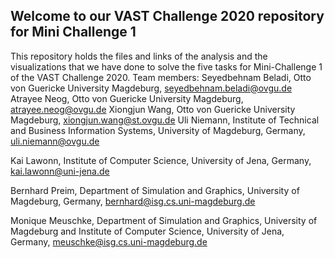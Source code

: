 ## Welcome to our VAST Challenge 2020 repository for Mini Challenge 1

This repository holds the files and links of the analysis and the visualizations that we have done to solve the five tasks for Mini-Challenge 1 of the VAST Challenge 2020. 
Team members: 
Seyedbehnam Beladi, Otto von Guericke University Magdeburg, seyedbehnam.beladi@ovgu.de 
Atrayee Neog, Otto von Guericke University Magdeburg, atrayee.neog@ovgu.de
Xiongjun Wang, Otto von Guericke University Magdeburg, xiongjun.wang@st.ovgu.de
Uli Niemann, Institute of Technical and Business Information Systems, University of Magdeburg, Germany, uli.niemann@ovgu.de

Kai Lawonn, Institute of Computer Science, University of Jena, Germany, kai.lawonn@uni-jena.de

Bernhard Preim, Department of Simulation and Graphics, University of Magdeburg, Germany, bernhard@isg.cs.uni-magdeburg.de

Monique Meuschke, Department of Simulation and Graphics, University of Magdeburg and Institute of Computer Science, University of Jena, Germany, meuschke@isg.cs.uni-magdeburg.de

